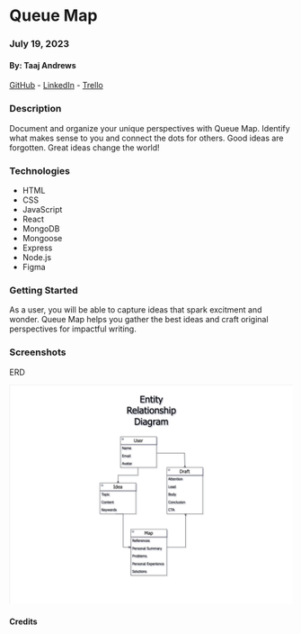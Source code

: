 # Queue Map

### July 19, 2023

#### By: Taaj Andrews

[GitHub](https://github.com/TaajAndrews) - [LinkedIn](https://linkedin.com/in/taajandrews) - [Trello](https://trello.com/b/JO5iJbEG/queuemap)

### **Description**

Document and organize your unique perspectives with Queue Map. Identify what makes sense to you and connect the dots for others. Good ideas are forgotten. Great ideas change the world!

### **Technologies**

- HTML
- CSS
- JavaScript
- React
- MongoDB
- Mongoose
- Express
- Node.js
- Figma

### **Getting Started**

As a user, you will be able to capture ideas that spark excitment and wonder. Queue Map helps you gather the best ideas and craft original perspectives for impactful writing.

### **Screenshots**

ERD

![ERD](./images/ERD-QueueMap.png)

#### **Credits**

